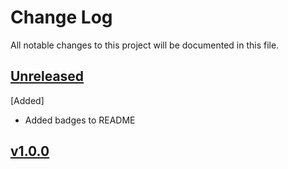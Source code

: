 # Change Log
All notable changes to this project will be documented in this file.
 
 ## [Unreleased]
 [Added]
 - Added badges to README
 
 ## [v1.0.0]

 [Unreleased]: https://github.com/CESNET/perun-simplesamlphp-module/tree/master
 [v1.0.0]: https://github.com/CESNET/perun-simplesamlphp-module/tree/v1.0.0
